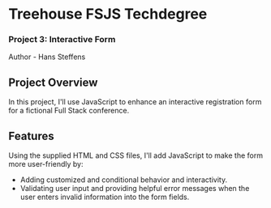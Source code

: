# Treehouse FSJS Techdegree
### Project 3: Interactive Form
Author - Hans Steffens

## Project Overview
In this project, I'll use JavaScript to enhance an interactive registration form for a fictional Full Stack conference.

## Features
Using the supplied HTML and CSS files, I'll add JavaScript to make the form more user-friendly by:

- Adding customized and conditional behavior and interactivity.
- Validating user input and providing helpful error messages when the user enters invalid information into the form fields.